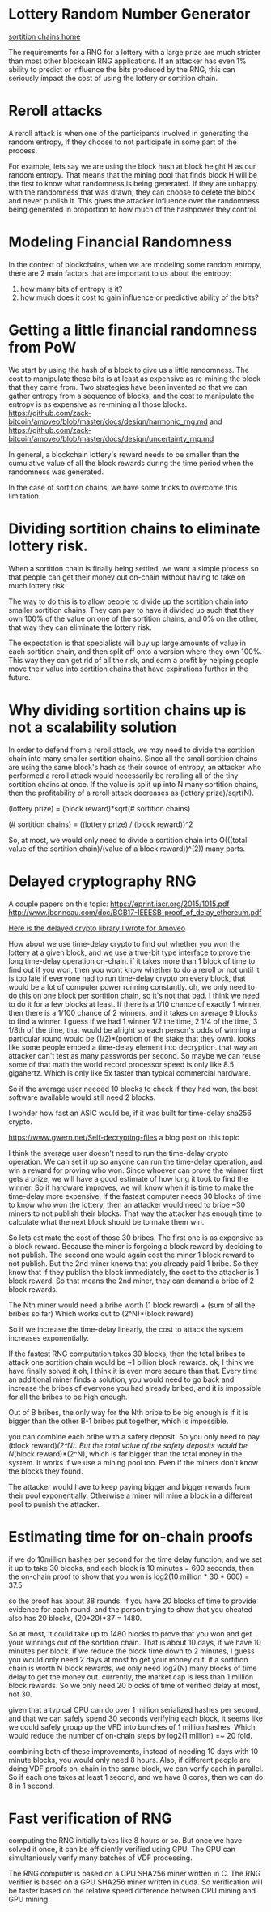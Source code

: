 Lottery Random Number Generator
============

[sortition chains home](https://github.com/zack-bitcoin/amoveo/blob/master/docs/design/sortition_chains.md)

The requirements for a RNG for a lottery with a large prize are much stricter than most other blockcain RNG applications.
If an attacker has even 1% ability to predict or influence the bits produced by the RNG, this can seriously impact the cost of using the lottery or sortition chain.

Reroll attacks
==========

A reroll attack is when one of the participants involved in generating the random entropy, if they choose to not participate in some part of the process.

For example, lets say we are using the block hash at block height H as our random entropy.
That means that the mining pool that finds block H will be the first to know what randomness is being generated. If they are unhappy with the randomness that was drawn, they can choose to delete the block and never publish it.
This gives the attacker influence over the randomness being generated in proportion to how much of the hashpower they control.

Modeling Financial Randomness
==========

In the context of blockchains, when we are modeling some random entropy, there are 2 main factors that are important to us about the entropy:
1) how many bits of entropy is it?
2) how much does it cost to gain influence or predictive ability of the bits?

Getting a little financial randomness from PoW
===========

We start by using the hash of a block to give us a little randomness. The cost to manipulate these bits is at least as expensive as re-mining the block that they came from. Two strategies have been invented so that we can gather entropy from a sequence of blocks, and the cost to manipulate the entropy is as expensive as re-mining all those blocks. https://github.com/zack-bitcoin/amoveo/blob/master/docs/design/harmonic_rng.md and https://github.com/zack-bitcoin/amoveo/blob/master/docs/design/uncertainty_rng.md

In general, a blockchain lottery's reward needs to be smaller than the cumulative value of all the block rewards during the time period when the randomness was generated.

In the case of sortition chains, we have some tricks to overcome this limitation.

Dividing sortition chains to eliminate lottery risk.
=================

When a sortition chain is finally being settled, we want a simple process so that people can get their money out on-chain without having to take on much lottery risk.

The way to do this is to allow people to divide up the sortition chain into smaller sortition chains.
They can pay to have it divided up such that they own 100% of the value on one of the sortition chains, and 0% on the other, that way they can eliminate the lottery risk.

The expectation is that specialists will buy up large amounts of value in each sortition chain, and then split off onto a version where they own 100%. This way they can get rid of all the risk, and earn a profit by helping people move their value into sortition chains that have expirations further in the future.

Why dividing sortition chains up is not a scalability solution
==============

In order to defend from a reroll attack, we may need to divide the sortition chain into many smaller sortition chains.
Since all the small sortition chains are using the same block's hash as their source of entropy, an attacker who performed a reroll attack would necessarily be rerolling all of the tiny sortition chains at once.
If the value is split up into N many sortition chains, then the profitability of a reroll attack decreases as (lottery prize)/sqrt(N).

(lottery prize) = (block reward)*sqrt(# sortition chains)

(# sortition chains) = ((lottery prize) / (block reward))^2

So, at most, we would only need to divide a sortition chain into O(((total value of the sortition chain)/(value of a block reward))^(2)) many parts.


Delayed cryptography RNG
=============

A couple papers on this topic:
https://eprint.iacr.org/2015/1015.pdf
http://www.jbonneau.com/doc/BGB17-IEEESB-proof_of_delay_ethereum.pdf

[Here is the delayed crypto library I wrote for Amoveo](https://github.com/zack-bitcoin/vdf_calculate)

How about we use time-delay crypto to find out whether you won the lottery at a given block, and we use a true-bit type interface to prove the long time-delay operation on-chain.
if it takes more than 1 block of time to find out if you won, then you wont know whether to do a reroll or not until it is too late
if everyone had to run time-delay crypto on every block, that would be a lot of computer power running constantly.
oh, we only need to do this on one block per sortition chain, so it's not that bad.
I think we need to do it for a few blocks at least.
If there is a 1/10 chance of exactly 1 winner, then there is a 1/100 chance of 2 winners, and it takes on average 9 blocks to find a winner.
I guess if we had 1 winner 1/2 the time, 2 1/4 of the time, 3 1/8th of the time, that would be alright
so each person's odds of winning a particular round would be (1/2)*(portion of the stake that they own).
looks like some people embed a time-delay element into decryption. that way an attacker can't test as many passwords per second.
So maybe we can reuse some of that math
the world record processor speed is only like 8.5 gigahertz. Which is only like 5x faster than typical commercial hardware.

So if the average user needed 10 blocks to check if they had won, the best software available would still need 2 blocks.

I wonder how fast an ASIC would be, if it was built for time-delay sha256 crypto.

https://www.gwern.net/Self-decrypting-files a blog post on this topic

I think the average user doesn't need to run the time-delay crypto operation.
We can set it up so anyone can run the time-delay operation, and win a reward for proving who won.
Since whoever can prove the winner first gets a prize, we will have a good estimate of how long it took to find the winner. So if hardware improves, we will know when it is time to make the time-delay more expensive.
If the fastest computer needs 30 blocks of time to know who won the lottery, then an attacker would need to bribe ~30 miners to not publish their blocks. That way the attacker has enough time to calculate what the next block should be to make them win.

So lets estimate the cost of those 30 bribes.
The first one is as expensive as a block reward. Because the miner is forgoing a block reward by deciding to not publish.
The second one would again cost the miner 1 block reward to not publish. But the 2nd miner knows that you already paid 1 bribe. So they know that if they publish the block immediately, the cost to the attacker is 1 block reward. So that means the 2nd miner, they can demand a bribe of 2 block rewards.

The Nth miner would need a bribe worth (1 block reward) + (sum of all the bribes so far)
Which works out to (2^N)*(block reward)

So if we increase the time-delay linearly, the cost to attack the system increases exponentially.

If the fastest RNG computation takes 30 blocks, then the total bribes to attack one sortition chain would be ~1 billion block rewards.
ok, I think we have finally solved it
oh, I think it is even more secure than that.
Every time an additional miner finds a solution, you would need to go back and increase the bribes of everyone you had already bribed, and it is impossible for all the bribes to be high enough. 

Out of B bribes, the only way for the Nth bribe to be big enough is if it is bigger than the other B-1 bribes put together, which is impossible.


you can combine each bribe with a safety deposit.
So you only need to pay (block reward)*(2^N).
But the total value of the safety deposits would be N*(block reward)*(2^N), which is far bigger than the total money in the system.
It works if we use a mining pool too. Even if the miners don't know the blocks they found.

The attacker would have to keep paying bigger and bigger rewards from their pool exponentially. Otherwise a miner will mine a block in a different pool to punish the attacker.


Estimating time for on-chain proofs
=================

if we do 10million hashes per second for the time delay function, and we set it up to take 30 blocks, and each block is 10 minutes = 600 seconds, then the on-chain proof to show that you won is log2(10 million * 30 * 600) = 37.5

so the proof has about 38 rounds.
If you have 20 blocks of time to provide evidence for each round, and the person trying to show that you cheated also has 20 blocks, (20+20)*37 = 1480.

So at most, it could take up to 1480 blocks to prove that you won and get your winnings out of the sortition chain.
That is about 10 days, if we have 10 minutes per block.
if we reduce the block time down to 2 minutes, I guess you would only need 2 days at most to get your money out.
if a sortition chain is worth N block rewards, we only need log2(N) many blocks of time delay to get the money out.
currently, the market cap is less than 1 million block rewards. So we only need 20 blocks of time of verified delay at most, not 30.

given that a typical CPU can do over 1 million serialized hashes per second, and that we can safely spend 30 seconds verifying each block, it seems like we could safely group up the VFD into bunches of 1 million hashes. Which would reduce the number of on-chain steps by log2(1 million) =~ 20 fold.

combining both of these improvements, instead of needing 10 days with 10 minute blocks, you would only need 8 hours.
Also, if different people are doing VDF proofs on-chain in the same block, we can verify each in parallel. 
So if each one takes at least 1 second, and we have 8 cores, then we can do 8 in 1 second.

Fast verification of RNG
=========
computing the RNG initially takes like 8 hours or so. But once we have solved it once, it can be efficiently verified using GPU.
The GPU can simultaniously verify many batches of VDF processing.

The RNG computer is based on a CPU SHA256 miner written in C.
The RNG verifier is based on a GPU SHA256 miner written in cuda.
So verification will be faster based on the relative speed difference between CPU mining and GPU mining.
